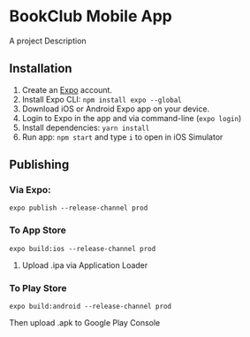 # BookClub Mobile App

A project Description

## Installation

1. Create an [Expo](https://expo.io/) account.
2. Install Expo CLI: `npm install expo --global`
3. Download iOS or Android Expo app on your device.
4. Login to Expo in the app and via command-line (`expo login`)
5. Install dependencies: `yarn install`
6. Run app: `npm start` and type `i` to open in iOS Simulator

## Publishing

### Via Expo:

```
expo publish --release-channel prod
```

### To App Store

```
expo build:ios --release-channel prod
```

1. Upload .ipa via Application Loader

### To Play Store

```
expo build:android --release-channel prod
```

Then upload .apk to Google Play Console
